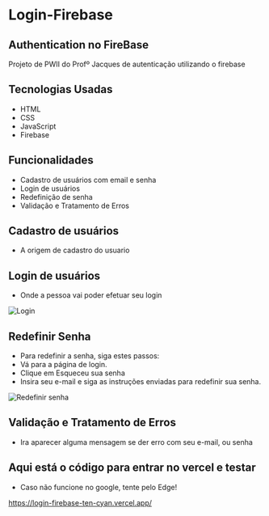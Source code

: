 # Login-Firebase

## Authentication no FireBase
Projeto de PWII do Profº Jacques de autenticação utilizando o firebase

## Tecnologias Usadas

* HTML
* CSS
* JavaScript
* Firebase

## Funcionalidades

* Cadastro de usuários com email e senha
* Login de usuários
* Redefinição de senha
* Validação e Tratamento de Erros

## Cadastro de usuários

* A origem de cadastro do usuario

## Login de usuários

* Onde a pessoa vai poder efetuar seu login

![Login](https://github.com/user-attachments/assets/64c2d772-9b35-4073-a02d-c8f5eef5b25e)

## Redefinir Senha

* Para redefinir a senha, siga estes passos:
* Vá para a página de login.
* Clique em Esqueceu sua senha
* Insira seu e-mail e siga as instruções enviadas para redefinir sua senha.

![Redefinir senha](https://github.com/user-attachments/assets/909c37b9-2912-448f-9cdf-d787a345d5c9)

## Validação e Tratamento de Erros

* Ira aparecer alguma mensagem se der erro com seu e-mail, ou senha

## Aqui está o código para entrar no vercel e testar

* Caso não funcione no google, tente pelo Edge!

https://login-firebase-ten-cyan.vercel.app/


